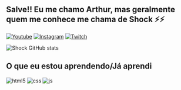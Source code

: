 ## Salve!! Eu me chamo Arthur, mas geralmente quem me conhece me chama de Shock ⚡⚡

[![Youtube](https://img.shields.io/badge/YouTube-FF0000?style=for-the-badge&logo=youtube&logoColor=white)](https://www.youtube.com/channel/UCRbToHzpbUETPGLACu2BYMA)
[![Instagram](https://img.shields.io/badge/Instagram-E4405F?style=for-the-badge&logo=instagram&logoColor=white)](https://www.instagram.com/arthursaless7)
[![Twitch](https://img.shields.io/badge/Twitch-9146FF?style=for-the-badge&logo=twitch&logoColor=white)](https://www.twitch.tv/shockhswag)

![Shock GitHub stats](https://github-readme-stats.vercel.app/api?username=shockhswag&show_icons=true&theme=radical)

## O que eu estou aprendendo/Já aprendi

<div style="display: inline_block">
  <img align="center" alt="html5" src="https://img.shields.io/badge/HTML5-E34F26?style=for-the-badge&logo=html5&logoColor=white" />
  <img align="center" alt="css" src="https://img.shields.io/badge/CSS3-1572B6?style=for-the-badge&logo=css3&logoColor=white" />
  <img align="center" alt="js" src="https://img.shields.io/badge/JavaScript-F7DF1E?style=for-the-badge&logo=javascript&logoColor=black" />
</div><br/>
